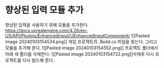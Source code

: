 # 향상된 입력 모듈 추가
향상된 입력을 사용하기 위해 모듈을 추가한다.
https://docs.unrealengine.com/4.26/en-US/API/Plugins/EnhancedInput/UEnhancedInputComponent/
![[Pasted image 20240103154534.png]]
게임 프로젝트의 .Build.cs 파일을 찾는다. 그리고 모듈을 추가해 준다.
![[Pasted image 20240103154552.png]]
프로젝트 폴더에서 아래 세 폴더를 삭제한다.
![[Pasted image 20240103154722.png]]삭제후 다시 프로젝트를 다시 빌드해 준다.